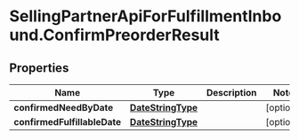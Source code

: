 # SellingPartnerApiForFulfillmentInbound.ConfirmPreorderResult

## Properties
Name | Type | Description | Notes
------------ | ------------- | ------------- | -------------
**confirmedNeedByDate** | [**DateStringType**](DateStringType.md) |  | [optional] 
**confirmedFulfillableDate** | [**DateStringType**](DateStringType.md) |  | [optional] 
